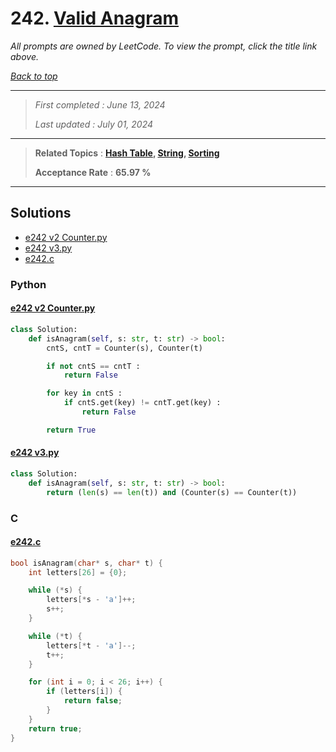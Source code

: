 # 242. [Valid Anagram](<https://leetcode.com/problems/valid-anagram>)

*All prompts are owned by LeetCode. To view the prompt, click the title link above.*

*[Back to top](<../README.md>)*

------

> *First completed : June 13, 2024*
>
> *Last updated : July 01, 2024*

------

> **Related Topics** : **[Hash Table](<by_topic/Hash Table.md>), [String](<by_topic/String.md>), [Sorting](<by_topic/Sorting.md>)**
>
> **Acceptance Rate** : **65.97 %**

------

## Solutions

- [e242 v2 Counter.py](<../my-submissions/e242 v2 Counter.py>)
- [e242 v3.py](<../my-submissions/e242 v3.py>)
- [e242.c](<../my-submissions/e242.c>)
### Python
#### [e242 v2 Counter.py](<../my-submissions/e242 v2 Counter.py>)
```Python
class Solution:
    def isAnagram(self, s: str, t: str) -> bool:
        cntS, cntT = Counter(s), Counter(t)

        if not cntS == cntT :
            return False

        for key in cntS :
            if cntS.get(key) != cntT.get(key) :
                return False

        return True
```

#### [e242 v3.py](<../my-submissions/e242 v3.py>)
```Python
class Solution:
    def isAnagram(self, s: str, t: str) -> bool:
        return (len(s) == len(t)) and (Counter(s) == Counter(t))
```

### C
#### [e242.c](<../my-submissions/e242.c>)
```C
bool isAnagram(char* s, char* t) {
    int letters[26] = {0};

    while (*s) {
        letters[*s - 'a']++;
        s++;
    }

    while (*t) {
        letters[*t - 'a']--;
        t++;
    }

    for (int i = 0; i < 26; i++) {
        if (letters[i]) {
            return false;
        }
    }
    return true;
}
```


